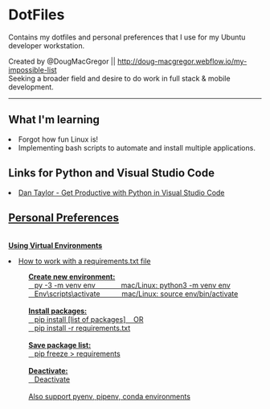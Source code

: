 # DotFiles
Contains my dotfiles and personal preferences that I use for my Ubuntu developer workstation.

Created by @DougMacGregor || http://doug-macgregor.webflow.io/my-impossible-list <br>
Seeking a broader field and desire to do work in full stack & mobile development.
<hr>

## What I'm learning
<li>Forgot how fun Linux is!</li>
<li>Implementing bash scripts to automate and install multiple applications.</li>

## Links for Python and Visual Studio Code
<li><a href="https://youtu.be/6YLMWU-5H9o"</a>Dan Taylor - Get Productive with Python in Visual Studio Code</li>

## Personal Preferences
<br><strong>Using Virtual Environments</strong></br>
<li>How to work with a requirements.txt file</li>
<p style="padding-left: 40px;"><strong>Create new environment:</strong><br />&nbsp; &nbsp;py -3 -m venv env&nbsp; &nbsp; &nbsp; &nbsp; &nbsp; &nbsp; &nbsp;mac/Linux: python3 -m venv env<br />&nbsp; &nbsp;Env\scripts\activate&nbsp; &nbsp; &nbsp; &nbsp; &nbsp; &nbsp;mac/Linux: source env/bin/activate<br /><br /><strong>Install packages:</strong><br />&nbsp; &nbsp;pip install [list of packages]&nbsp; &nbsp; OR<br />&nbsp; &nbsp;pip install -r requirements.txt<br /><br /><strong>Save package list:</strong><br />&nbsp; &nbsp;pip freeze &gt; requirements<br /><br /><strong>Deactivate:</strong><br />&nbsp; &nbsp;Deactivate<br /><br />Also support pyenv, pipenv, conda environments</p>
